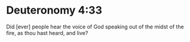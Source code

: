 # Deuteronomy 4:33

Did [ever] people hear the voice of God speaking out of the midst of the fire, as thou hast heard, and live?
